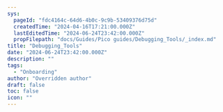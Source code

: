 ```yaml
---
sys:
  pageId: "fdc4164c-64d6-4b0c-9c9b-53409376d75d"
  createdTime: "2024-04-16T17:21:00.000Z"
  lastEditedTime: "2024-06-24T23:42:00.000Z"
  propFilepath: "docs/Guides/Pico guides/Debugging_Tools/_index.md"
title: "Debugging_Tools"
date: "2024-06-24T23:42:00.000Z"
description: ""
tags:
  - "Onboarding"
author: "Overridden author"
draft: false
toc: false
icon: ""
---
```

